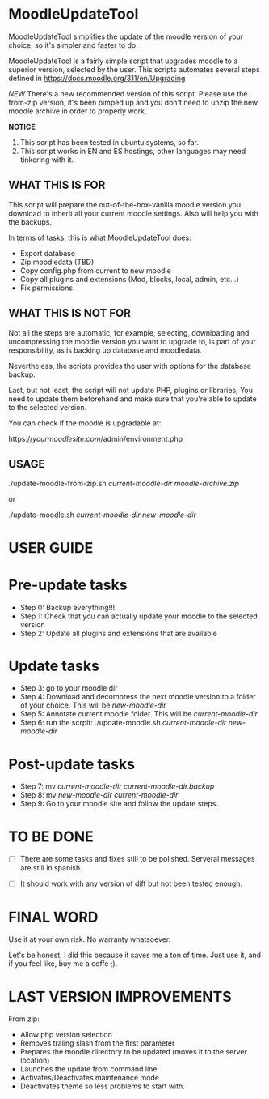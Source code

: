 # MoodleUpdateTool
MoodleUpdateTool simplifies the update of the moodle version of your choice, so it's simpler and faster to do. 

MoodleUpdateTool is a fairly simple script that upgrades moodle to a superior version, selected by the user.  This scripts automates several steps defined in https://docs.moodle.org/311/en/Upgrading

*NEW* There's a new recommended version of this script. Please use the from-zip version, it's been pimped up and you don't need to unzip the new moodle archive in order to properly work.


**NOTICE**

1. This script has been tested in ubuntu systems, so far.
1. This script works in EN and ES hostings, other languages may need tinkering with it.

## WHAT THIS IS  FOR

This script will prepare the out-of-the-box-vanilla moodle version you download to inherit all your current moodle settings. Also will help you with the backups.

In terms of tasks, this is what MoodleUpdateTool does:
* Export database
* Zip moodledata (TBD)
* Copy config.php from current to new moodle
* Copy all plugins and extensions (Mod, blocks, local, admin, etc...)
* Fix permissions



## WHAT THIS IS NOT FOR

Not all the steps are automatic, for example, selecting, downloading and uncompressing the moodle version you want to upgrade to, is part of your responsibility, as is backing up database and moodledata. 

Nevertheless, the scripts provides the user with options for the database backup.

Last, but not least, the script will not update PHP, plugins or libraries; You need to update them beforehand and make sure that you're able to update to the selected version. 

You can check if the moodle is upgradable at: 

  https://*yourmoodlesite.com*/admin/environment.php


## USAGE

./update-moodle-from-zip.sh *current-moodle-dir* *moodle-archive.zip*

or

./update-moodle.sh *current-moodle-dir* *new-moodle-dir*



# USER GUIDE

**Pre-update tasks**
  ===================
* Step 0: Backup everything!!!
* Step 1: Check that you can actually update your moodle to the selected version
* Step 2: Update all plugins and extensions that are available
  
**Update tasks**
  ==================
* Step 3: go to your moodle dir
* Step 4: Download and decompress the next moodle version to a folder of your choice. This will be *new-moodle-dir*
* Step 5: Annotate current moodle folder. This will be *current-moodle-dir*
* Step 6: run the scrpit: ./update-moodle.sh *current-moodle-dir* *new-moodle-dir*

**Post-update tasks**
  ===================
* Step 7: mv *current-moodle-dir* *current-moodle-dir.backup*
* Step 8: mv *new-moodle-dir* *current-moodle-dir*
* Step 9: Go to your moodle site and follow the update steps.


# TO BE DONE

- [ ] There are some tasks and fixes still to be polished. Serveral messages are still in spanish. 
- [ ] It should work with any version of diff but not been tested enough.

  
# FINAL WORD

Use it at your own risk. No warranty whatsoever.

Let's be honest, I did this because it saves me a ton of time. Just use it, and if you feel like, buy me a coffe ;).




# LAST VERSION IMPROVEMENTS 

From zip:
* Allow php version selection
* Removes traling slash from the first parameter
* Prepares the moodle directory to be updated (moves it to the server location)
* Launches the update from command line
* Activates/Deactivates maintenance mode
* Deactivates theme so less problems to start with.
